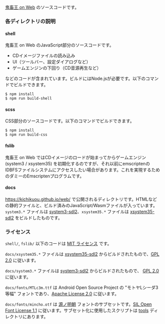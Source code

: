 [鬼畜王 on Web](https://github.com/kichikuou/web/) のソースコードです。

### 各ディレクトリの説明

#### shell
鬼畜王 on Web のJavaScript部分のソースコードです。

* CDイメージファイルの読み込み
* UI（ツールバー、設定ダイアログなど）　
* ゲームエンジンの下回り（CD音源再生など）

などのコードが含まれています。ビルドにはNode.jsが必要です。以下のコマンドでビルドできます。

    $ npm install
    $ npm run build-shell

#### scss
CSS部分のソースコードです。以下のコマンドでビルドできます。

    $ npm install
    $ npm run build-css

#### fslib
鬼畜王 on Web ではCDイメージのロードが始まってからゲームエンジン (system3 / xsystem35) を初期化するのですが、それ以前にemscriptenのIDBFSファイルシステムにアクセスしたい場合があります。これを実現するためのダミーのEmscriptenプログラムです。

#### docs
https://kichikuou.github.io/web/ で公開されるディレクトリです。HTMLなどの静的ファイルと、ビルド済みのJavaScript/Wasmファイルが入っています。
`system3.*` ファイルは [system3-sdl2](https://github.com/kichikuou/system3-sdl2)、`xsystem35.*` ファイルは [xsystem35-sdl2](https://github.com/kichikuou/xsystem35-sdl2) をビルドしたものです。

### ライセンス
`shell/`, `fslib/` 以下のコードは [MIT ライセンス](shell/LICENSE) です。

`docs/xsystem35.*` ファイルは [xsystem35-sdl2](https://github.com/kichikuou/xsystem35-sdl2) からビルドされたもので、[GPL 2.0](https://github.com/kichikuou/xsystem35-sdl2/blob/emscripten/COPYING) に従います。

`docs/system3.*` ファイルは [system3-sdl2](https://github.com/kichikuou/system3-sdl2) からビルドされたもので、 [GPL 2.0](https://github.com/kichikuou/system3-sdl2/blob/master/COPYING.txt) に従います。

`docs/fonts/MTLc3m.ttf` は Android Open Source Project の "モトヤLシーダ3等幅" フォントであり、[Apache License 2.0](docs/fonts/NOTICE) に従います。

`docs/fonts/mincho.otf` は [源ノ明朝](https://github.com/adobe-fonts/source-han-serif/) フォントのサブセットです。[SIL Open Font License 1.1](docs/fonts/LICENSE.txt) に従います。サブセット化に使用したスクリプトは [tools](tools) ディレクトリにあります。
